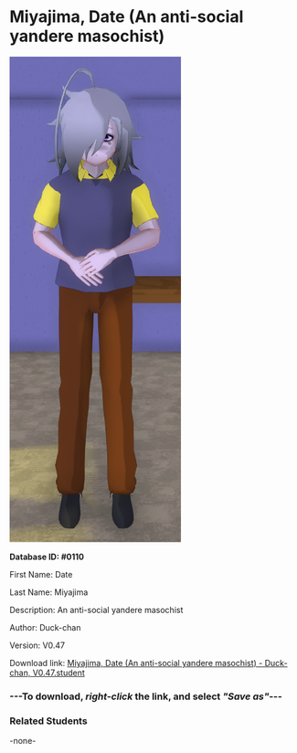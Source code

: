 # Miyajima, Date (An anti-social yandere masochist)

<img src="Files/Miyajima, Date (An anti-social yandere masochist).png" title="Miyajima, Date (An anti-social yandere masochist) - Duck-chan, V0.47">

**Database ID: #0110**

First Name: Date

Last Name: Miyajima

Description: An anti-social yandere masochist

Author: Duck-chan

Version: V0.47

Download link: <a href="https://raw.githubusercontent.com/Arbiter1223/Daigaku-Gurashi-Custom-Students/master/Students/Files/Miyajima%2C%20Date%20(An%20anti-social%20yandere%20masochist)%20-%20Duck-chan%2C%20V0.47.student">Miyajima, Date (An anti-social yandere masochist) - Duck-chan, V0.47.student</a>

### ---**To download, _right-click_ the link, and select _"Save as"_**---

### Related Students

-none-
